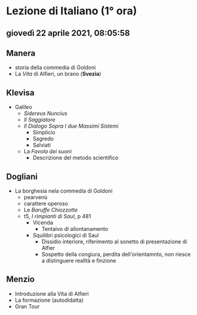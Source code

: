 # Lezione di Italiano (1° ora)

## giovedì 22 aprile 2021, 08:05:58


## Manera
* storia della commedia di Goldoni
* La *Vita* di Alfieri, un brano (**Svezia**)

## Klevisa
* Galileo
	* _Sidereus Nuncius_
	* _Il Saggiatore_
	* _Il Dialogo Sopra I due Massimi Sistemi_
		* Simplicio
		* Sagredo
		* Salviati
	* La *Favola dei suoni*
		* Descrizione del metodo scientifico
## Dogliani
* La borghesia nela commedia di Goldoni
	* pearvenù
	* carattere operoso
	* Le *Baruffe Chiozzotte*
	* t5, _I rimpianti di Saul_, p 481
		* Vicenda
			* Tentaivo di allontanamento
		* Squilibri psicologici di Saul
			* Dissidio interiore, riferimento al sonetto di presentazione di Alfier
			* Sospetto della congiura, perdita dell'orientamnto, non riesce a distinguere realltà e finzione
## Menzio
* Introduzione alla Vita di Alfieri
* La formazione (autodidatta)
* Gran Tour
<!--stackedit_data:
eyJoaXN0b3J5IjpbLTIwODQxNDQyMTcsMjcwMjgwMzg0LDEzOT
YxNzg5NjMsLTEwNzIyNjYxODEsNjIzNjEzNzUsLTEzMjQwNTAy
MDddfQ==
-->